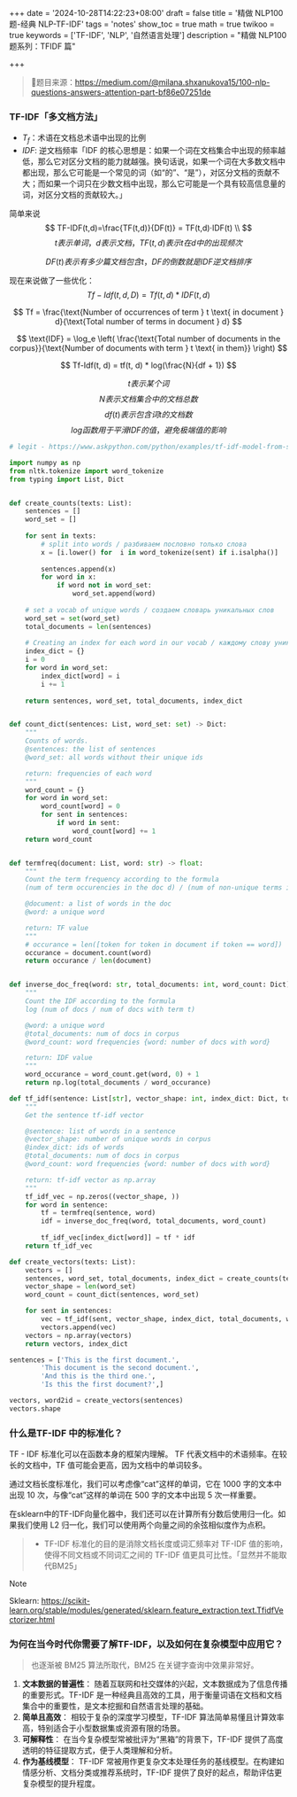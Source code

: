 +++
date = '2024-10-28T14:22:23+08:00'
draft = false
title = '精做 NLP100 题-经典 NLP-TF-IDF'
tags = 'notes'
show_toc = true
math = true
twikoo = true
keywords = ['TF-IDF', 'NLP', '自然语言处理']
description = "精做 NLP100 题系列：TFIDF 篇"

+++

> 📒题目来源：https://medium.com/@milana.shxanukova15/100-nlp-questions-answers-attention-part-bf86e07251de

### TF-IDF「多文档方法」

- $T_f$：术语在文档总术语中出现的比例
- $IDF$: 逆文档频率「IDF 的核心思想是：如果一个词在文档集合中出现的频率越低，那么它对区分文档的能力就越强。换句话说，如果一个词在大多数文档中都出现，那么它可能是一个常见的词（如“的”、“是”），对区分文档的贡献不大；而如果一个词只在少数文档中出现，那么它可能是一个具有较高信息量的词，对区分文档的贡献较大。」

简单来说
$$
TF-IDF(t,d)=\frac{TF(t,d)}{DF(t)} = TF(t,d)·IDF(t) \\
$$
$$
t 表示单词，d 表示文档，TF(t,d)表示t在d 中的出现频次
$$

$$
DF(t)表示有多少篇文档包含t，DF 的倒数就是IDF 逆文档排序
$$

现在来说做了一些优化：
$$
Tf-Idf(t, d, D) = Tf(t, d) * IDF(t, d)
$$

$$
Tf = \frac{\text{Number of occurrences of term } t \text{ in document } d}{\text{Total number of terms in document } d}
$$

$$
\text{IDF} = \log_e \left( \frac{\text{Total number of documents in the corpus}}{\text{Number of documents with term } t \text{ in them}} \right)
$$

$$
Tf-Idf(t, d) = tf(t, d) * log(\frac{N}{df + 1}) 
$$

$$t 表示某个词$$
$$N 表示文档集合中的文档总数$$
$$df(t) 表示包含词t的文档数$$
$$log 函数用于平滑IDF 的值，避免极端值的影响$$



```python
# legit - https://www.askpython.com/python/examples/tf-idf-model-from-scratch

import numpy as np
from nltk.tokenize import word_tokenize 
from typing import List, Dict


def create_counts(texts: List):
    sentences = []
    word_set = []
    
    for sent in texts:
        # split into words / разбиваем пословно только слова
        x = [i.lower() for  i in word_tokenize(sent) if i.isalpha()]
        
        sentences.append(x)
        for word in x:
            if word not in word_set:
                word_set.append(word)
    
    # set a vocab of unique words / создаем словарь уникальных слов 
    word_set = set(word_set)
    total_documents = len(sentences)
 
    # Creating an index for each word in our vocab / каждому слову уникальный индекс 
    index_dict = {} 
    i = 0
    for word in word_set:
        index_dict[word] = i
        i += 1
        
    return sentences, word_set, total_documents, index_dict


def count_dict(sentences: List, word_set: set) -> Dict:
    """
    Counts of words.
    @sentences: the list of sentences 
    @word_set: all words without their unique ids

    return: frequencies of each word
    """
    word_count = {}
    for word in word_set:
        word_count[word] = 0
        for sent in sentences:
            if word in sent:
                word_count[word] += 1
    return word_count


def termfreq(document: List, word: str) -> float:
    """
    Count the term frequency according to the formula 
    (num of term occurencies in the doc d) / (num of non-unique terms in doc d)

    @document: a list of words in the doc
    @word: a unique word

    return: TF value
    """
    # occurance = len([token for token in document if token == word])
    occurance = document.count(word)
    return occurance / len(document)


def inverse_doc_freq(word: str, total_documents: int, word_count: Dict):
    """
    Count the IDF according to the formula
    log (num of docs / num of docs with term t)

    @word: a unique word
    @total_documents: num of docs in corpus
    @word_count: word frequencies {word: number of docs with word}

    return: IDF value
    """
    word_occurance = word_count.get(word, 0) + 1
    return np.log(total_documents / word_occurance)

def tf_idf(sentence: List[str], vector_shape: int, index_dict: Dict, total_documents: int, word_count: Dict) -> np.array:
    """
    Get the sentence tf-idf vector

    @sentence: list of words in a sentence
    @vector_shape: number of unique words in corpus
    @index_dict: ids of words
    @total_documents: num of docs in corpus
    @word_count: word frequencies {word: number of docs with word}

    return: tf-idf vector as np.array
    """
    tf_idf_vec = np.zeros((vector_shape, ))
    for word in sentence:
        tf = termfreq(sentence, word)
        idf = inverse_doc_freq(word, total_documents, word_count)
         
        tf_idf_vec[index_dict[word]] = tf * idf 
    return tf_idf_vec

def create_vectors(texts: List):
    vectors = []
    sentences, word_set, total_documents, index_dict = create_counts(texts)
    vector_shape = len(word_set)
    word_count = count_dict(sentences, word_set)

    for sent in sentences:
        vec = tf_idf(sent, vector_shape, index_dict, total_documents, word_count)
        vectors.append(vec)
    vectors = np.array(vectors)
    return vectors, index_dict

sentences = ['This is the first document.',
        'This document is the second document.',
        'And this is the third one.',
        'Is this the first document?',]

vectors, word2id = create_vectors(sentences)
vectors.shape
```

### 什么是TF-IDF 中的标准化？

TF - IDF 标准化可以在函数本身的框架内理解。 TF 代表文档中的术语频率。在较长的文档中，TF 值可能会更高，因为文档中的单词较多。

通过文档长度标准化，我们可以考虑像“cat”这样的单词，它在 1000 字的文本中出现 10 次，与像“cat”这样的单词在 500 字的文本中出现 5 次一样重要。

在sklearn中的TF-IDF向量化器中，我们还可以在计算所有分数后使用归一化。如果我们使用 L2 归一化，我们可以使用两个向量之间的余弦相似度作为点积。

> - TF-IDF 标准化的目的是消除文档长度或词汇频率对 TF-IDF 值的影响，使得不同文档或不同词汇之间的 TF-IDF 值更具可比性。「显然并不能取代BM25」

> [!NOTE] 
>
> Sklearn: https://scikit-learn.org/stable/modules/generated/sklearn.feature_extraction.text.TfidfVectorizer.html

### 为何在当今时代你需要了解TF-IDF，以及如何在复杂模型中应用它？

> 也逐渐被 BM25 算法所取代，BM25 在关键字查询中效果非常好。

1. **文本数据的普遍性**：
   随着互联网和社交媒体的兴起，文本数据成为了信息传播的重要形式。TF-IDF 是一种经典且高效的工具，用于衡量词语在文档和文档集合中的重要性，是文本挖掘和自然语言处理的基础。
2. **简单且高效**：
   相较于复杂的深度学习模型，TF-IDF 算法简单易懂且计算效率高，特别适合于小型数据集或资源有限的场景。
3. **可解释性**：
   在当今复杂模型常被批评为“黑箱”的背景下，TF-IDF 提供了高度透明的特征提取方式，便于人类理解和分析。
4. **作为基线模型**：
   TF-IDF 常被用作更复杂文本处理任务的基线模型。在构建如情感分析、文档分类或推荐系统时，TF-IDF 提供了良好的起点，帮助评估更复杂模型的提升程度。







